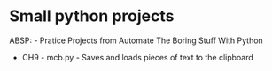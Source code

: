 # Small python projects

ABSP: - Pratice Projects from Automate The Boring Stuff With Python
- CH9 - mcb.py - Saves and loads pieces of text to the clipboard
